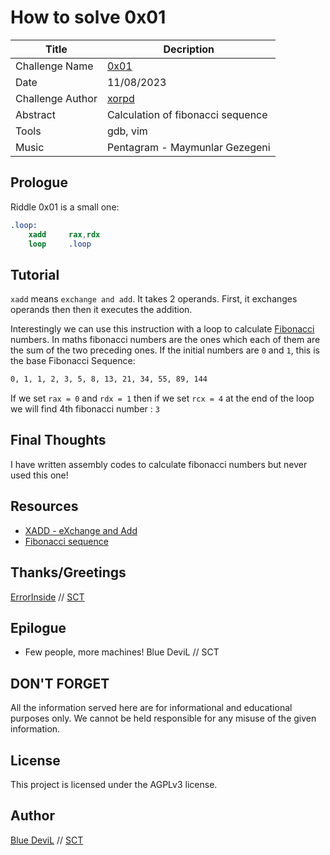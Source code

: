 # How to solve 0x01

| Title                     | Decription                                       |
|---------------------------|--------------------------------------------------|
| Challenge Name            | [0x01][challenge]                                |
| Date                      | 11/08/2023                                       |
| Challenge Author          | [xorpd][web-xorpd]                               |
| Abstract                  | Calculation of fibonacci sequence                |
| Tools                     | gdb, vim                                         |
| Music                     | Pentagram - Maymunlar Gezegeni                   |

## Prologue

Riddle 0x01 is a small one:

```nasm
.loop:
    xadd     rax,rdx
    loop     .loop
```

## Tutorial

`xadd` means `exchange and add`. It takes 2 operands. First, it exchanges
operands then then it executes the addition.

Interestingly we can use this instruction with a loop to calculate
[Fibonacci][web-wiki-fibo-seq] numbers. In maths fibonacci numbers are the ones
which each of them are the sum of the two preceding ones. If the initial
numbers are `0` and `1`,  this is the base Fibonacci Sequence:

```txt
0, 1, 1, 2, 3, 5, 8, 13, 21, 34, 55, 89, 144
```

If we set `rax = 0` and `rdx = 1` then if we set `rcx = 4` at the end of the
loop we will find 4th fibonacci number : `3`

## Final Thoughts

I have written assembly codes to calculate fibonacci numbers but never used
this one!

## Resources

* [XADD - eXchange and Add][web-intel-xadd]
* [Fibonacci sequence][web-wiki-fibo-seq]

## Thanks/Greetings

[ErrorInside][web-ei] // [SCT][web-sct]

## Epilogue

* Few people, more machines! Blue DeviL // SCT

## DON'T FORGET

All the information served here are for informational and educational purposes
only. We cannot be held responsible for any misuse of the given information.

## License

This project is licensed under the AGPLv3 license.

## Author

[Blue DeviL][web-bd] // [SCT][web-sct]

[web-bd]:  https://gitlab.com/bluedevil
[web-ei]:  https://gitlab.com/error.inside
[web-xorpd]: https://github.com/xorpd
[web-sct]: http://www.sctzine.com
[challenge]: https://www.xorpd.net/pages/xchg_rax/snip_01.html
[web-intel-xadd]: https://www.felixcloutier.com/x86/xadd
[web-wiki-fibo-seq]: https://en.wikipedia.org/wiki/Fibonacci_sequence
